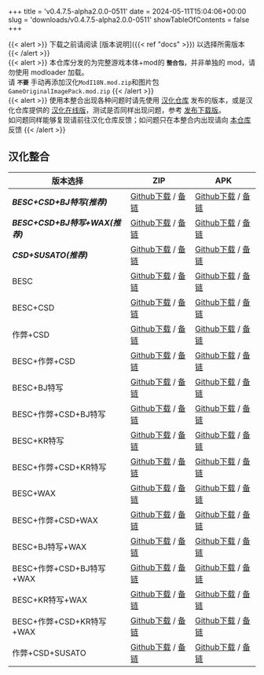 +++
title = 'v0.4.7.5-alpha2.0.0-0511'
date = 2024-05-11T15:04:06+00:00
slug = 'downloads/v0.4.7.5-alpha2.0.0-0511'
showTableOfContents = false
+++

{{< alert >}}
下载之前请阅读 [版本说明]({{< ref "docs" >}}) 以选择所需版本
{{< /alert >}}
<br>
{{< alert >}}
本仓库分发的为完整游戏本体+mod的 **`整合包`**，并非单独的 mod，请勿使用 modloader 加载。
<br>
请 **`不要`** 手动再添加汉化`ModI18N.mod.zip`和图片包`GameOriginalImagePack.mod.zip`
{{< /alert >}}
<br>
{{< alert >}}
使用本整合出现各种问题时请先使用 [汉化仓库](https://github.com/Eltirosto/Degrees-of-Lewdity-Chinese-Localization) 发布的版本，或是汉化仓库提供的 [汉化在线版](https://eltirosto.github.io/Degrees-of-Lewdity-Chinese-Localization/)，测试是否同样出现问题，参考 [发布下载版](https://github.com/Eltirosto/Degrees-of-Lewdity-Chinese-Localization/blob/main/README.md#%E5%8F%91%E5%B8%83%E4%B8%8B%E8%BD%BD%E7%89%88)。
<br>
如问题同样能够复现请前往汉化仓库反馈；如问题只在本整合内出现请向 [本仓库](https://github.com/sakarie9/DoL-Lyra/issues) 反馈
{{< /alert >}}

## 汉化整合

|           版本选择            |                                                                                                                                                                       ZIP                                                                                                                                                                        |                                                                                                                                                                       APK                                                                                                                                                                        |
|-------------------------------|--------------------------------------------------------------------------------------------------------------------------------------------------------------------------------------------------------------------------------------------------------------------------------------------------------------------------------------------------|--------------------------------------------------------------------------------------------------------------------------------------------------------------------------------------------------------------------------------------------------------------------------------------------------------------------------------------------------|
|***BESC+CSD+BJ特写(推荐)***    |[Github下载](https://github.com/sakarie9/DoL-Lyra/releases/download/v0.4.7.5-alpha2.0.0-0511/DoL-0.4.7.5-Lyra-a2.0.0-besc-csd-sideviewbj-0511.zip ) / [备链](https://mirror.ghproxy.com/https://github.com/sakarie9/DoL-Lyra/releases/download/v0.4.7.5-alpha2.0.0-0511/DoL-0.4.7.5-Lyra-a2.0.0-besc-csd-sideviewbj-0511.zip )                    |[Github下载](https://github.com/sakarie9/DoL-Lyra/releases/download/v0.4.7.5-alpha2.0.0-0511/DoL-0.4.7.5-Lyra-a2.0.0-besc-csd-sideviewbj-0511.apk ) / [备链](https://mirror.ghproxy.com/https://github.com/sakarie9/DoL-Lyra/releases/download/v0.4.7.5-alpha2.0.0-0511/DoL-0.4.7.5-Lyra-a2.0.0-besc-csd-sideviewbj-0511.apk )                    |
|***BESC+CSD+BJ特写+WAX(推荐)***|[Github下载](https://github.com/sakarie9/DoL-Lyra/releases/download/v0.4.7.5-alpha2.0.0-0511/DoL-0.4.7.5-Lyra-a2.0.0-besc-wax-csd-sideviewbj-0511.zip ) / [备链](https://mirror.ghproxy.com/https://github.com/sakarie9/DoL-Lyra/releases/download/v0.4.7.5-alpha2.0.0-0511/DoL-0.4.7.5-Lyra-a2.0.0-besc-wax-csd-sideviewbj-0511.zip )            |[Github下载](https://github.com/sakarie9/DoL-Lyra/releases/download/v0.4.7.5-alpha2.0.0-0511/DoL-0.4.7.5-Lyra-a2.0.0-besc-wax-csd-sideviewbj-0511.apk ) / [备链](https://mirror.ghproxy.com/https://github.com/sakarie9/DoL-Lyra/releases/download/v0.4.7.5-alpha2.0.0-0511/DoL-0.4.7.5-Lyra-a2.0.0-besc-wax-csd-sideviewbj-0511.apk )            |
|***CSD+SUSATO(推荐)***         |[Github下载](https://github.com/sakarie9/DoL-Lyra/releases/download/v0.4.7.5-alpha2.0.0-0511/DoL-0.4.7.5-Lyra-a2.0.0-susato-csd-0511.zip ) / [备链](https://mirror.ghproxy.com/https://github.com/sakarie9/DoL-Lyra/releases/download/v0.4.7.5-alpha2.0.0-0511/DoL-0.4.7.5-Lyra-a2.0.0-susato-csd-0511.zip )                                      |[Github下载](https://github.com/sakarie9/DoL-Lyra/releases/download/v0.4.7.5-alpha2.0.0-0511/DoL-0.4.7.5-Lyra-a2.0.0-susato-csd-0511.apk ) / [备链](https://mirror.ghproxy.com/https://github.com/sakarie9/DoL-Lyra/releases/download/v0.4.7.5-alpha2.0.0-0511/DoL-0.4.7.5-Lyra-a2.0.0-susato-csd-0511.apk )                                      |
|BESC                           |[Github下载](https://github.com/sakarie9/DoL-Lyra/releases/download/v0.4.7.5-alpha2.0.0-0511/DoL-0.4.7.5-Lyra-a2.0.0-besc-0511.zip ) / [备链](https://mirror.ghproxy.com/https://github.com/sakarie9/DoL-Lyra/releases/download/v0.4.7.5-alpha2.0.0-0511/DoL-0.4.7.5-Lyra-a2.0.0-besc-0511.zip )                                                  |[Github下载](https://github.com/sakarie9/DoL-Lyra/releases/download/v0.4.7.5-alpha2.0.0-0511/DoL-0.4.7.5-Lyra-a2.0.0-besc-0511.apk ) / [备链](https://mirror.ghproxy.com/https://github.com/sakarie9/DoL-Lyra/releases/download/v0.4.7.5-alpha2.0.0-0511/DoL-0.4.7.5-Lyra-a2.0.0-besc-0511.apk )                                                  |
|BESC+CSD                       |[Github下载](https://github.com/sakarie9/DoL-Lyra/releases/download/v0.4.7.5-alpha2.0.0-0511/DoL-0.4.7.5-Lyra-a2.0.0-besc-csd-0511.zip ) / [备链](https://mirror.ghproxy.com/https://github.com/sakarie9/DoL-Lyra/releases/download/v0.4.7.5-alpha2.0.0-0511/DoL-0.4.7.5-Lyra-a2.0.0-besc-csd-0511.zip )                                          |[Github下载](https://github.com/sakarie9/DoL-Lyra/releases/download/v0.4.7.5-alpha2.0.0-0511/DoL-0.4.7.5-Lyra-a2.0.0-besc-csd-0511.apk ) / [备链](https://mirror.ghproxy.com/https://github.com/sakarie9/DoL-Lyra/releases/download/v0.4.7.5-alpha2.0.0-0511/DoL-0.4.7.5-Lyra-a2.0.0-besc-csd-0511.apk )                                          |
|作弊+CSD                       |[Github下载](https://github.com/sakarie9/DoL-Lyra/releases/download/v0.4.7.5-alpha2.0.0-0511/DoL-0.4.7.5-Lyra-a2.0.0-cheat-csd-0511.zip ) / [备链](https://mirror.ghproxy.com/https://github.com/sakarie9/DoL-Lyra/releases/download/v0.4.7.5-alpha2.0.0-0511/DoL-0.4.7.5-Lyra-a2.0.0-cheat-csd-0511.zip )                                        |[Github下载](https://github.com/sakarie9/DoL-Lyra/releases/download/v0.4.7.5-alpha2.0.0-0511/DoL-0.4.7.5-Lyra-a2.0.0-cheat-csd-0511.apk ) / [备链](https://mirror.ghproxy.com/https://github.com/sakarie9/DoL-Lyra/releases/download/v0.4.7.5-alpha2.0.0-0511/DoL-0.4.7.5-Lyra-a2.0.0-cheat-csd-0511.apk )                                        |
|BESC+作弊+CSD                  |[Github下载](https://github.com/sakarie9/DoL-Lyra/releases/download/v0.4.7.5-alpha2.0.0-0511/DoL-0.4.7.5-Lyra-a2.0.0-besc-cheat-csd-0511.zip ) / [备链](https://mirror.ghproxy.com/https://github.com/sakarie9/DoL-Lyra/releases/download/v0.4.7.5-alpha2.0.0-0511/DoL-0.4.7.5-Lyra-a2.0.0-besc-cheat-csd-0511.zip )                              |[Github下载](https://github.com/sakarie9/DoL-Lyra/releases/download/v0.4.7.5-alpha2.0.0-0511/DoL-0.4.7.5-Lyra-a2.0.0-besc-cheat-csd-0511.apk ) / [备链](https://mirror.ghproxy.com/https://github.com/sakarie9/DoL-Lyra/releases/download/v0.4.7.5-alpha2.0.0-0511/DoL-0.4.7.5-Lyra-a2.0.0-besc-cheat-csd-0511.apk )                              |
|BESC+BJ特写                    |[Github下载](https://github.com/sakarie9/DoL-Lyra/releases/download/v0.4.7.5-alpha2.0.0-0511/DoL-0.4.7.5-Lyra-a2.0.0-besc-sideviewbj-0511.zip ) / [备链](https://mirror.ghproxy.com/https://github.com/sakarie9/DoL-Lyra/releases/download/v0.4.7.5-alpha2.0.0-0511/DoL-0.4.7.5-Lyra-a2.0.0-besc-sideviewbj-0511.zip )                            |[Github下载](https://github.com/sakarie9/DoL-Lyra/releases/download/v0.4.7.5-alpha2.0.0-0511/DoL-0.4.7.5-Lyra-a2.0.0-besc-sideviewbj-0511.apk ) / [备链](https://mirror.ghproxy.com/https://github.com/sakarie9/DoL-Lyra/releases/download/v0.4.7.5-alpha2.0.0-0511/DoL-0.4.7.5-Lyra-a2.0.0-besc-sideviewbj-0511.apk )                            |
|BESC+作弊+CSD+BJ特写           |[Github下载](https://github.com/sakarie9/DoL-Lyra/releases/download/v0.4.7.5-alpha2.0.0-0511/DoL-0.4.7.5-Lyra-a2.0.0-besc-cheat-csd-sideviewbj-0511.zip ) / [备链](https://mirror.ghproxy.com/https://github.com/sakarie9/DoL-Lyra/releases/download/v0.4.7.5-alpha2.0.0-0511/DoL-0.4.7.5-Lyra-a2.0.0-besc-cheat-csd-sideviewbj-0511.zip )        |[Github下载](https://github.com/sakarie9/DoL-Lyra/releases/download/v0.4.7.5-alpha2.0.0-0511/DoL-0.4.7.5-Lyra-a2.0.0-besc-cheat-csd-sideviewbj-0511.apk ) / [备链](https://mirror.ghproxy.com/https://github.com/sakarie9/DoL-Lyra/releases/download/v0.4.7.5-alpha2.0.0-0511/DoL-0.4.7.5-Lyra-a2.0.0-besc-cheat-csd-sideviewbj-0511.apk )        |
|BESC+KR特写                    |[Github下载](https://github.com/sakarie9/DoL-Lyra/releases/download/v0.4.7.5-alpha2.0.0-0511/DoL-0.4.7.5-Lyra-a2.0.0-besc-sideviewkr-0511.zip ) / [备链](https://mirror.ghproxy.com/https://github.com/sakarie9/DoL-Lyra/releases/download/v0.4.7.5-alpha2.0.0-0511/DoL-0.4.7.5-Lyra-a2.0.0-besc-sideviewkr-0511.zip )                            |[Github下载](https://github.com/sakarie9/DoL-Lyra/releases/download/v0.4.7.5-alpha2.0.0-0511/DoL-0.4.7.5-Lyra-a2.0.0-besc-sideviewkr-0511.apk ) / [备链](https://mirror.ghproxy.com/https://github.com/sakarie9/DoL-Lyra/releases/download/v0.4.7.5-alpha2.0.0-0511/DoL-0.4.7.5-Lyra-a2.0.0-besc-sideviewkr-0511.apk )                            |
|BESC+作弊+CSD+KR特写           |[Github下载](https://github.com/sakarie9/DoL-Lyra/releases/download/v0.4.7.5-alpha2.0.0-0511/DoL-0.4.7.5-Lyra-a2.0.0-besc-cheat-csd-sideviewkr-0511.zip ) / [备链](https://mirror.ghproxy.com/https://github.com/sakarie9/DoL-Lyra/releases/download/v0.4.7.5-alpha2.0.0-0511/DoL-0.4.7.5-Lyra-a2.0.0-besc-cheat-csd-sideviewkr-0511.zip )        |[Github下载](https://github.com/sakarie9/DoL-Lyra/releases/download/v0.4.7.5-alpha2.0.0-0511/DoL-0.4.7.5-Lyra-a2.0.0-besc-cheat-csd-sideviewkr-0511.apk ) / [备链](https://mirror.ghproxy.com/https://github.com/sakarie9/DoL-Lyra/releases/download/v0.4.7.5-alpha2.0.0-0511/DoL-0.4.7.5-Lyra-a2.0.0-besc-cheat-csd-sideviewkr-0511.apk )        |
|BESC+WAX                       |[Github下载](https://github.com/sakarie9/DoL-Lyra/releases/download/v0.4.7.5-alpha2.0.0-0511/DoL-0.4.7.5-Lyra-a2.0.0-besc-wax-0511.zip ) / [备链](https://mirror.ghproxy.com/https://github.com/sakarie9/DoL-Lyra/releases/download/v0.4.7.5-alpha2.0.0-0511/DoL-0.4.7.5-Lyra-a2.0.0-besc-wax-0511.zip )                                          |[Github下载](https://github.com/sakarie9/DoL-Lyra/releases/download/v0.4.7.5-alpha2.0.0-0511/DoL-0.4.7.5-Lyra-a2.0.0-besc-wax-0511.apk ) / [备链](https://mirror.ghproxy.com/https://github.com/sakarie9/DoL-Lyra/releases/download/v0.4.7.5-alpha2.0.0-0511/DoL-0.4.7.5-Lyra-a2.0.0-besc-wax-0511.apk )                                          |
|BESC+作弊+CSD+WAX              |[Github下载](https://github.com/sakarie9/DoL-Lyra/releases/download/v0.4.7.5-alpha2.0.0-0511/DoL-0.4.7.5-Lyra-a2.0.0-besc-wax-cheat-csd-0511.zip ) / [备链](https://mirror.ghproxy.com/https://github.com/sakarie9/DoL-Lyra/releases/download/v0.4.7.5-alpha2.0.0-0511/DoL-0.4.7.5-Lyra-a2.0.0-besc-wax-cheat-csd-0511.zip )                      |[Github下载](https://github.com/sakarie9/DoL-Lyra/releases/download/v0.4.7.5-alpha2.0.0-0511/DoL-0.4.7.5-Lyra-a2.0.0-besc-wax-cheat-csd-0511.apk ) / [备链](https://mirror.ghproxy.com/https://github.com/sakarie9/DoL-Lyra/releases/download/v0.4.7.5-alpha2.0.0-0511/DoL-0.4.7.5-Lyra-a2.0.0-besc-wax-cheat-csd-0511.apk )                      |
|BESC+BJ特写+WAX                |[Github下载](https://github.com/sakarie9/DoL-Lyra/releases/download/v0.4.7.5-alpha2.0.0-0511/DoL-0.4.7.5-Lyra-a2.0.0-besc-wax-sideviewbj-0511.zip ) / [备链](https://mirror.ghproxy.com/https://github.com/sakarie9/DoL-Lyra/releases/download/v0.4.7.5-alpha2.0.0-0511/DoL-0.4.7.5-Lyra-a2.0.0-besc-wax-sideviewbj-0511.zip )                    |[Github下载](https://github.com/sakarie9/DoL-Lyra/releases/download/v0.4.7.5-alpha2.0.0-0511/DoL-0.4.7.5-Lyra-a2.0.0-besc-wax-sideviewbj-0511.apk ) / [备链](https://mirror.ghproxy.com/https://github.com/sakarie9/DoL-Lyra/releases/download/v0.4.7.5-alpha2.0.0-0511/DoL-0.4.7.5-Lyra-a2.0.0-besc-wax-sideviewbj-0511.apk )                    |
|BESC+作弊+CSD+BJ特写+WAX       |[Github下载](https://github.com/sakarie9/DoL-Lyra/releases/download/v0.4.7.5-alpha2.0.0-0511/DoL-0.4.7.5-Lyra-a2.0.0-besc-wax-cheat-csd-sideviewbj-0511.zip ) / [备链](https://mirror.ghproxy.com/https://github.com/sakarie9/DoL-Lyra/releases/download/v0.4.7.5-alpha2.0.0-0511/DoL-0.4.7.5-Lyra-a2.0.0-besc-wax-cheat-csd-sideviewbj-0511.zip )|[Github下载](https://github.com/sakarie9/DoL-Lyra/releases/download/v0.4.7.5-alpha2.0.0-0511/DoL-0.4.7.5-Lyra-a2.0.0-besc-wax-cheat-csd-sideviewbj-0511.apk ) / [备链](https://mirror.ghproxy.com/https://github.com/sakarie9/DoL-Lyra/releases/download/v0.4.7.5-alpha2.0.0-0511/DoL-0.4.7.5-Lyra-a2.0.0-besc-wax-cheat-csd-sideviewbj-0511.apk )|
|BESC+KR特写+WAX                |[Github下载](https://github.com/sakarie9/DoL-Lyra/releases/download/v0.4.7.5-alpha2.0.0-0511/DoL-0.4.7.5-Lyra-a2.0.0-besc-wax-sideviewkr-0511.zip ) / [备链](https://mirror.ghproxy.com/https://github.com/sakarie9/DoL-Lyra/releases/download/v0.4.7.5-alpha2.0.0-0511/DoL-0.4.7.5-Lyra-a2.0.0-besc-wax-sideviewkr-0511.zip )                    |[Github下载](https://github.com/sakarie9/DoL-Lyra/releases/download/v0.4.7.5-alpha2.0.0-0511/DoL-0.4.7.5-Lyra-a2.0.0-besc-wax-sideviewkr-0511.apk ) / [备链](https://mirror.ghproxy.com/https://github.com/sakarie9/DoL-Lyra/releases/download/v0.4.7.5-alpha2.0.0-0511/DoL-0.4.7.5-Lyra-a2.0.0-besc-wax-sideviewkr-0511.apk )                    |
|BESC+作弊+CSD+KR特写+WAX       |[Github下载](https://github.com/sakarie9/DoL-Lyra/releases/download/v0.4.7.5-alpha2.0.0-0511/DoL-0.4.7.5-Lyra-a2.0.0-besc-wax-cheat-csd-sideviewkr-0511.zip ) / [备链](https://mirror.ghproxy.com/https://github.com/sakarie9/DoL-Lyra/releases/download/v0.4.7.5-alpha2.0.0-0511/DoL-0.4.7.5-Lyra-a2.0.0-besc-wax-cheat-csd-sideviewkr-0511.zip )|[Github下载](https://github.com/sakarie9/DoL-Lyra/releases/download/v0.4.7.5-alpha2.0.0-0511/DoL-0.4.7.5-Lyra-a2.0.0-besc-wax-cheat-csd-sideviewkr-0511.apk ) / [备链](https://mirror.ghproxy.com/https://github.com/sakarie9/DoL-Lyra/releases/download/v0.4.7.5-alpha2.0.0-0511/DoL-0.4.7.5-Lyra-a2.0.0-besc-wax-cheat-csd-sideviewkr-0511.apk )|
|作弊+CSD+SUSATO                |[Github下载](https://github.com/sakarie9/DoL-Lyra/releases/download/v0.4.7.5-alpha2.0.0-0511/DoL-0.4.7.5-Lyra-a2.0.0-susato-cheat-csd-0511.zip ) / [备链](https://mirror.ghproxy.com/https://github.com/sakarie9/DoL-Lyra/releases/download/v0.4.7.5-alpha2.0.0-0511/DoL-0.4.7.5-Lyra-a2.0.0-susato-cheat-csd-0511.zip )                          |[Github下载](https://github.com/sakarie9/DoL-Lyra/releases/download/v0.4.7.5-alpha2.0.0-0511/DoL-0.4.7.5-Lyra-a2.0.0-susato-cheat-csd-0511.apk ) / [备链](https://mirror.ghproxy.com/https://github.com/sakarie9/DoL-Lyra/releases/download/v0.4.7.5-alpha2.0.0-0511/DoL-0.4.7.5-Lyra-a2.0.0-susato-cheat-csd-0511.apk )                          |
